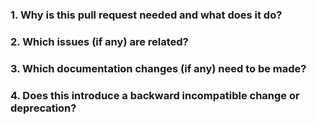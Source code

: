 <!--
Thank you for contributing to xud-docker!
Please provide the following information to help us make the most of your pull request:
-->

### 1. Why is this pull request needed and what does it do?

### 2. Which issues (if any) are related?

### 3. Which documentation changes (if any) need to be made?

### 4. Does this introduce a backward incompatible change or deprecation?
